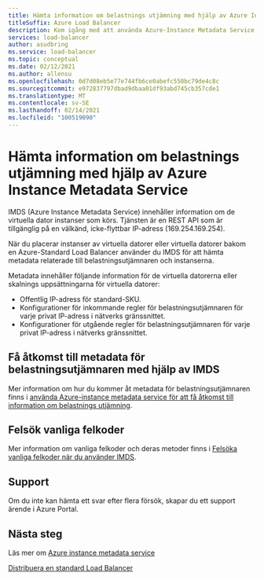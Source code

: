 ```yaml
---
title: Hämta information om belastnings utjämning med hjälp av Azure Instance Metadata Service
titleSuffix: Azure Load Balancer
description: Kom igång med att använda Azure-Instance Metadata Service för att hämta information om belastnings utjämning.
services: load-balancer
author: asudbring
ms.service: load-balancer
ms.topic: conceptual
ms.date: 02/12/2021
ms.author: allensu
ms.openlocfilehash: 0d7d08eb5e77e744fb6ce0abefc550bc79de4c8c
ms.sourcegitcommit: e972837797dbad9dbaa01df93abd745cb357cde1
ms.translationtype: MT
ms.contentlocale: sv-SE
ms.lasthandoff: 02/14/2021
ms.locfileid: "100519090"
---
```

# <a name="retrieve-load-balancer-information-by-using-the-azure-instance-metadata-service"></a>Hämta information om belastnings utjämning med hjälp av Azure Instance Metadata Service

IMDS (Azure Instance Metadata Service) innehåller information om de virtuella dator instanser som körs. Tjänsten är en REST API som är tillgänglig på en välkänd, icke-flyttbar IP-adress (169.254.169.254). 

När du placerar instanser av virtuella datorer eller virtuella datorer bakom en Azure-Standard Load Balancer använder du IMDS för att hämta metadata relaterade till belastningsutjämnaren och instanserna.

Metadata innehåller följande information för de virtuella datorerna eller skalnings uppsättningarna för virtuella datorer:

* Offentlig IP-adress för standard-SKU.
* Konfigurationer för inkommande regler för belastningsutjämnaren för varje privat IP-adress i nätverks gränssnittet.
* Konfigurationer för utgående regler för belastningsutjämnaren för varje privat IP-adress i nätverks gränssnittet.

## <a name="access-the-load-balancer-metadata-using-the-imds"></a>Få åtkomst till metadata för belastningsutjämnaren med hjälp av IMDS

Mer information om hur du kommer åt metadata för belastningsutjämnaren finns i [använda Azure-instance metadata service för att få åtkomst till information om belastnings utjämning](howto-load-balancer-imds.md).

## <a name="troubleshoot-common-error-codes"></a>Felsök vanliga felkoder

Mer information om vanliga felkoder och deras metoder finns i [Felsöka vanliga felkoder när du använder IMDS](troubleshoot-load-balancer-imds.md). 

## <a name="support"></a>Support

Om du inte kan hämta ett svar efter flera försök, skapar du ett support ärende i Azure Portal.

## <a name="next-steps"></a>Nästa steg
Läs mer om [Azure instance metadata service](../virtual-machines/windows/instance-metadata-service.md)

[Distribuera en standard Load Balancer](quickstart-load-balancer-standard-public-portal.md)

